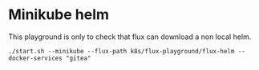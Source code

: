 # Minikube helm

This playground is only to check that flux can download a non local helm.

```shell
./start.sh --minikube --flux-path k8s/flux-playground/flux-helm --docker-services "gitea"
```
